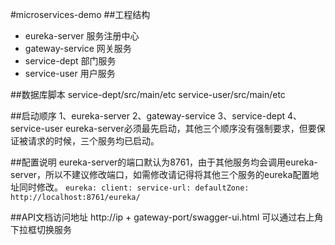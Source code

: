 #microservices-demo
##工程结构
* eureka-server 服务注册中心
* gateway-service 网关服务
* service-dept 部门服务
* service-user 用户服务

##数据库脚本
    service-dept/src/main/etc
    service-user/src/main/etc

##启动顺序
    1、eureka-server
    2、gateway-service
    3、service-dept
    4、service-user
    eureka-server必须最先启动，其他三个顺序没有强制要求，但要保证被请求的时候，三个服务均已启动。

##配置说明
    eureka-server的端口默认为8761，由于其他服务均会调用eureka-server，所以不建议修改端口，如需修改请记得将其他三个服务的eureka配置地址同时修改。
    `eureka:
      client:
        service-url:
          defaultZone: http://localhost:8761/eureka/`
          
##API文档访问地址
    http://ip + gateway-port/swagger-ui.html
    可以通过右上角下拉框切换服务
      